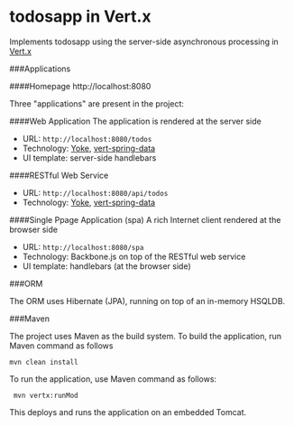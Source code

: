 todosapp in Vert.x
===================

Implements todosapp using the server-side asynchronous processing in [Vert.x](http://vertx.io/)


###Applications

####Homepage
  http://localhost:8080

Three "applications" are present in the project:

####Web Application
The application is rendered at the server side
- URL: `http://localhost:8080/todos`
- Technology: [Yoke](http://pmlopes.github.io/yoke/), [vert-spring-data](https://github.com/relai/vertx-spring-data)
- UI template: server-side handlebars

####RESTful Web Service
- URL: `http://localhost:8080/api/todos`
- Technology: [Yoke](http://pmlopes.github.io/yoke/), [vert-spring-data](https://github.com/relai/vertx-spring-data)

####Single Ppage Application (spa)
A rich Internet client rendered at the browser side
- URL: `http://localhost:8080/spa`
- Technology: Backbone.js on top of the  RESTful web service 
- UI template: handlebars (at the browser side)

###ORM

The ORM uses Hibernate (JPA), running on top of an in-memory HSQLDB.

###Maven 

The project uses Maven as the build system. To build the application, run Maven command as follows

    mvn clean install

To run the application, use Maven command as follows:

     mvn vertx:runMod
     
This deploys and runs the application on an embedded Tomcat.


